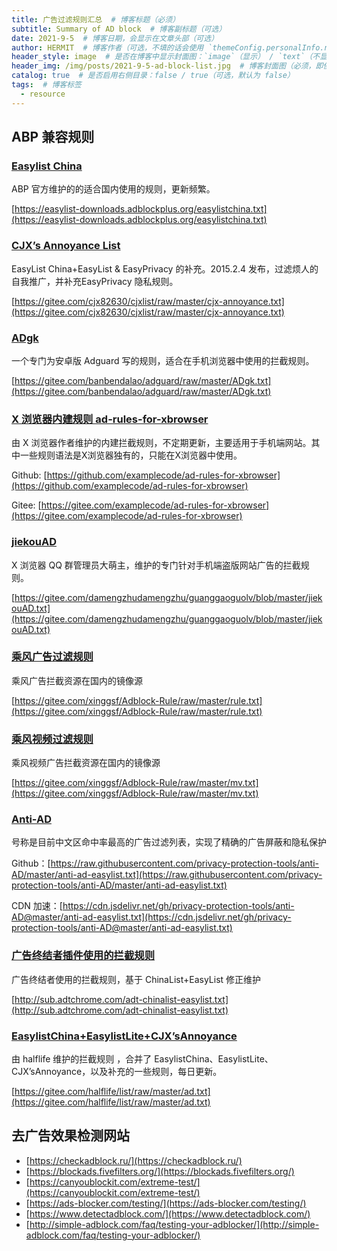```yaml
---
title: 广告过滤规则汇总  # 博客标题（必须）
subtitle: Summary of AD block  # 博客副标题（可选）
date: 2021-9-5  # 博客日期，会显示在文章头部（可选）
author: HERMIT  # 博客作者（可选，不填的话会使用 `themeConfig.personalInfo.name`）
header_style: image  # 是否在博客中显示封面图：`image`（显示） / `text`（不显示）（可选，默认为 `text`）
header_img: /img/posts/2021-9-5-ad-block-list.jpg  # 博客封面图（必须，即使上一项选了 `text`，图片也需要在首页显示）
catalog: true  # 是否启用右侧目录：false / true（可选，默认为 false）
tags:  # 博客标签
  - resource
---
```


## ABP 兼容规则

### [Easylist China](https://easylist-downloads.adblockplus.org/easylistchina.txt)

ABP 官方维护的的适合国内使用的规则，更新频繁。

[https://easylist-downloads.adblockplus.org/easylistchina.txt](https://easylist-downloads.adblockplus.org/easylistchina.txt)


### [CJX’s Annoyance List](https://www.xbext.com/docs/bookmark/the-most-popular-ad-blocking-rules/index.html#CJX%E2%80%99s-Annoyance-List "CJX’s Annoyance List")

EasyList China+EasyList & EasyPrivacy 的补充。2015.2.4 发布，过滤烦人的自我推广，并补充EasyPrivacy 隐私规则。

[https://gitee.com/cjx82630/cjxlist/raw/master/cjx-annoyance.txt](https://gitee.com/cjx82630/cjxlist/raw/master/cjx-annoyance.txt)

### [ADgk](https://www.xbext.com/docs/bookmark/the-most-popular-ad-blocking-rules/index.html#ADgk "ADgk")

一个专门为安卓版 Adguard 写的规则，适合在手机浏览器中使用的拦截规则。

[https://gitee.com/banbendalao/adguard/raw/master/ADgk.txt](https://gitee.com/banbendalao/adguard/raw/master/ADgk.txt)

### [X 浏览器内建规则 ad-rules-for-xbrowser](https://www.xbext.com/docs/bookmark/the-most-popular-ad-blocking-rules/index.html#X%E6%B5%8F%E8%A7%88%E5%99%A8%E5%86%85%E5%BB%BA%E8%A7%84%E5%88%99-ad-rules-for-xbrowser "X浏览器内建规则 ad-rules-for-xbrowser")

由 X 浏览器作者维护的内建拦截规则，不定期更新，主要适用于手机端网站。其中一些规则语法是X浏览器独有的，只能在X浏览器中使用。

Github: [https://github.com/examplecode/ad-rules-for-xbrowser](https://github.com/examplecode/ad-rules-for-xbrowser)

Gitee: [https://gitee.com/examplecode/ad-rules-for-xbrowser](https://gitee.com/examplecode/ad-rules-for-xbrowser)

### [jiekouAD](https://www.xbext.com/docs/bookmark/the-most-popular-ad-blocking-rules/index.html#jiekouAD "jiekouAD")

X 浏览器 QQ 群管理员大萌主，维护的专门针对手机端盗版网站广告的拦截规则。

[https://gitee.com/damengzhudamengzhu/guanggaoguolv/blob/master/jiekouAD.txt](https://gitee.com/damengzhudamengzhu/guanggaoguolv/blob/master/jiekouAD.txt)

### [乘风广告过滤规则](https://www.xbext.com/docs/bookmark/the-most-popular-ad-blocking-rules/index.html#%E4%B9%98%E9%A3%8E%E5%B9%BF%E5%91%8A%E8%BF%87%E6%BB%A4%E8%A7%84%E5%88%99 "乘风广告过滤规则")

乘风广告拦截资源在国内的镜像源

[https://gitee.com/xinggsf/Adblock-Rule/raw/master/rule.txt](https://gitee.com/xinggsf/Adblock-Rule/raw/master/rule.txt)

### [乘风视频过滤规则](https://www.xbext.com/docs/bookmark/the-most-popular-ad-blocking-rules/index.html#%E4%B9%98%E9%A3%8E%E8%A7%86%E9%A2%91%E8%BF%87%E6%BB%A4%E8%A7%84%E5%88%99 "乘风视频过滤规则")

乘风视频广告拦截资源在国内的镜像源

[https://gitee.com/xinggsf/Adblock-Rule/raw/master/mv.txt](https://gitee.com/xinggsf/Adblock-Rule/raw/master/mv.txt)

### [Anti-AD](https://www.xbext.com/docs/bookmark/the-most-popular-ad-blocking-rules/index.html#Anti-AD "Anti-AD")

号称是目前中文区命中率最高的广告过滤列表，实现了精确的广告屏蔽和隐私保护

Github：[https://raw.githubusercontent.com/privacy-protection-tools/anti-AD/master/anti-ad-easylist.txt](https://raw.githubusercontent.com/privacy-protection-tools/anti-AD/master/anti-ad-easylist.txt)

CDN 加速：[https://cdn.jsdelivr.net/gh/privacy-protection-tools/anti-AD@master/anti-ad-easylist.txt](https://cdn.jsdelivr.net/gh/privacy-protection-tools/anti-AD@master/anti-ad-easylist.txt)

### [广告终结者插件使用的拦截规则](https://www.xbext.com/docs/bookmark/the-most-popular-ad-blocking-rules/index.html#%E5%B9%BF%E5%91%8A%E7%BB%88%E7%BB%93%E8%80%85%E6%8F%92%E4%BB%B6%E4%BD%BF%E7%94%A8%E7%9A%84%E6%8B%A6%E6%88%AA%E8%A7%84%E5%88%99 "广告终结者插件使用的拦截规则")

广告终结者使用的拦截规则，基于 ChinaList+EasyList 修正维护

[http://sub.adtchrome.com/adt-chinalist-easylist.txt](http://sub.adtchrome.com/adt-chinalist-easylist.txt)

### [EasylistChina+EasylistLite+CJX’sAnnoyance](https://www.xbext.com/docs/bookmark/the-most-popular-ad-blocking-rules/index.html#EasylistChina-EasylistLite-CJX%E2%80%99sAnnoyance "EasylistChina+EasylistLite+CJX’sAnnoyance")

由 halflife 维护的拦截规则 ，合并了 EasylistChina、EasylistLite、CJX’sAnnoyance，以及补充的一些规则，每日更新。

[https://gitee.com/halflife/list/raw/master/ad.txt](https://gitee.com/halflife/list/raw/master/ad.txt)

## 去广告效果检测网站

-   [https://checkadblock.ru/](https://checkadblock.ru/)
-   [https://blockads.fivefilters.org/](https://blockads.fivefilters.org/)
-   [https://canyoublockit.com/extreme-test/](https://canyoublockit.com/extreme-test/)
-   [https://ads-blocker.com/testing/](https://ads-blocker.com/testing/)
-   [https://www.detectadblock.com/](https://www.detectadblock.com/)
-   [http://simple-adblock.com/faq/testing-your-adblocker/](http://simple-adblock.com/faq/testing-your-adblocker/)

